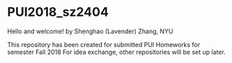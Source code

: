 # PUI2018_sz2404
Hello and welcome!
by Shenghao (Lavender) Zhang, NYU

This repository has been created for submitted PUI Homeworks for semester Fall 2018
For idea exchange, other repositories will be set up later. 
